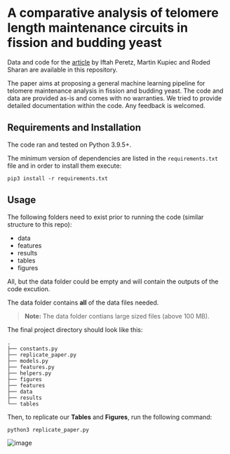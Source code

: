 # A comparative analysis of telomere length maintenance circuits in fission and budding yeast
Data and code for the [article](https://github.com/Iftahp/yeastTLM/#) by Iftah Peretz, Martin Kupiec and Roded Sharan are available in this repository.

The paper aims at proposing a general machine learning pipeline for telomere maintenance analysis in fission and budding yeast.
The code and data are provided as-is and comes with no warranties. We tried to provide detailed documentation within the code. Any feedback is welcomed.

## Requirements and Installation
The code ran and tested on Python 3.9.5+.

The minimum version of dependencies are listed in the `requirements.txt` file and in order to install them execute:
```
pip3 install -r requirements.txt
```

## Usage
The following folders need to exist prior to running the code (similar structure to this repo): 

- data 
- features
- results
- tables
- figures

All, but the data folder could be empty and will contain the outputs of the code excution. 

The data folder contains **all** of the data files needed.
> **Note:** The data folder contians large sized files (above 100 MB).

The final project directory should look like this:
```
.
├── constants.py
├── replicate_paper.py
├── models.py
├── features.py
├── helpers.py
├── figures
├── features
├── data
├── results
└── tables
```

Then, to replicate our **Tables** and **Figures**, run the following command:
```
python3 replicate_paper.py
```
![image](https://user-images.githubusercontent.com/8279861/187547179-d2426259-4900-420a-af2d-74e7ef2eb5f2.png)
